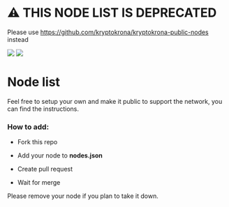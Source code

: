 # :warning:	THIS NODE LIST IS DEPRECATED
Please use https://github.com/kryptokrona/kryptokrona-public-nodes instead
<p>
<a href="https://chat.kryptokrona.se"><img src="https://img.shields.io/discord/562673808582901793?label=Discord&logo=Discord&logoColor=white&style=plastic"></a>
<a href="https://twitter.com/kryptokrona"><img src="https://img.shields.io/twitter/follow/kryptokrona?style=social"></a>
</p>

# Node list

Feel free to setup your own and make it public to support the network, you can find the instructions.


### How to add:

- Fork this repo

- Add your node to **nodes.json**

- Create pull request
- Wait for merge

Please remove your node if you plan to take it down.

